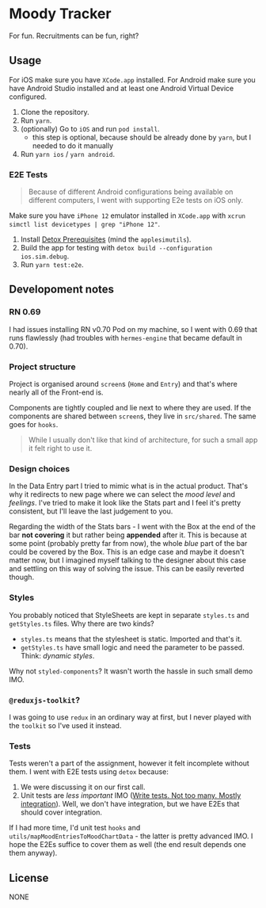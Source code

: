 # Moody Tracker

For fun. Recruitments can be fun, right?

## Usage

For iOS make sure you have `XCode.app` installed.
For Android make sure you have Android Studio installed and at least one Android Virtual Device configured.

1. Clone the repository.
2. Run `yarn`.
3. (optionally) Go to `iOS` and run `pod install`.
   - this step is optional, because should be already done by `yarn`, but I needed to do it manually
4. Run `yarn ios` / `yarn android`.

### E2E Tests

> Because of different Android configurations being available on different computers, I went with supporting E2e tests on iOS only.

Make sure you have `iPhone 12` emulator installed in `XCode.app` with `xcrun simctl list devicetypes | grep "iPhone 12"`.

1. Install [Detox Prerequisites](https://wix.github.io/Detox/docs/introduction/getting-started#detox-prerequisites) (mind the `applesimutils`).
2. Build the app for testing with `detox build --configuration ios.sim.debug`.
3. Run `yarn test:e2e`.

## Developoment notes

### RN 0.69

I had issues installing RN v0.70 Pod on my machine, so I went with 0.69 that runs flawlessly (had troubles with `hermes-engine` that became default in 0.70).

### Project structure

Project is organised around `screen`s (`Home` and `Entry`) and that's where nearly all of the Front-end is.

Components are tightly coupled and lie next to where they are used. If the components are shared between `screen`s, they live in `src/shared`. The same goes for `hooks`.

> While I usually don't like that kind of architecture, for such a small app it felt right to use it.

### Design choices

In the Data Entry part I tried to mimic what is in the actual product. That's why it redirects to new page where we can select the _mood level_ and _feelings_. I've tried to make it look like the Stats part and I feel it's pretty consistent, but I'll leave the last judgement to you.

Regarding the width of the Stats bars - I went with the Box at the end of the bar **not covering** it but rather being **appended** after it. This is because at some point (probably pretty far from now), the whole _blue_ part of the bar could be covered by the Box. This is an edge case and maybe it doesn't matter now, but I imagined myself talking to the designer about this case and settling on this way of solving the issue. This can be easily reverted though.

### Styles

You probably noticed that StyleSheets are kept in separate `styles.ts` and `getStyles.ts` files. Why there are two kinds?

- `styles.ts` means that the stylesheet is static. Imported and that's it.
- `getStyles.ts` have small logic and need the parameter to be passed. Think: _dynamic styles_.

Why not `styled-components`? It wasn't worth the hassle in such small demo IMO.

### `@reduxjs-toolkit`?

I was going to use `redux` in an ordinary way at first, but I never played with the `toolkit` so I've used it instead.

### Tests

Tests weren't a part of the assignment, however it felt incomplete without them. I went with E2E tests using `detox` because:

1. We were discussing it on our first call.
2. Unit tests are _less important_ IMO ([Write tests. Not too many. Mostly integration](https://kentcdodds.com/blog/write-tests)). Well, we don't have integration, but we have E2Es that should cover integration.

If I had more time, I'd unit test `hooks` and `utils/mapMoodEntriesToMoodChartData` - the latter is pretty advanced IMO. I hope the E2Es suffice to cover them as well (the end result depends one them anyway).

## License

NONE
